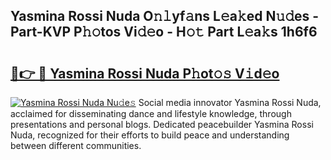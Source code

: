 ## Yasmina Rossi Nuda O𝚗𝚕yf𝚊ns L𝚎a𝚔ed N𝚞𝚍es - Part-KVP P𝚑𝚘tos Vi𝚍𝚎o - H𝚘𝚝 Part L𝚎a𝚔s 1h6f6

# <h2><a href="http://kf97p8.oniu.top/?m=Yasmina+Rossi+Nuda">🔗👉 🔴 Yasmina Rossi Nuda P𝚑ot𝚘𝚜 V𝚒d𝚎o</a></h2>

[![Yasmina Rossi Nuda Nu𝚍e𝚜](https://i.imgur.com/0qMVB7G.gif)](http://kf97p8.oniu.top/?m=Yasmina+Rossi+Nuda)
Social media innovator Yasmina Rossi Nuda, acclaimed for disseminating dance and lifestyle knowledge, through presentations and personal blogs. Dedicated peacebuilder Yasmina Rossi Nuda, recognized for their efforts to build peace and understanding between different communities.  
